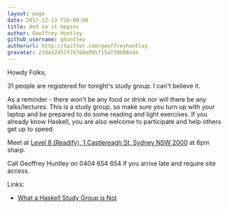 ```yaml
---
layout: page
date: 2017-12-13 T10:00:00
title: And so it begins
author: Geoffrey Huntley
github_username: ghuntley
authorurl: http://twitter.com/geoffreyhuntley
gravatar: 23d4d2451f74764e095f15a739b68a4e
---
```


Howdy Folks;

31 people are registered for tonight's study group. I can't believe it.

As a reminder - there won't be any food or drink nor will there be any talks/lectures. This is a study group, so make sure you turn up with your laptop and be prepared to do some reading and light exercises. If you already know Haskell, you are also welcome to participate and help others get up to speed.

Meet at [Level 8 (Readify), 1 Castlereagh St, Sydney NSW 2000](https://www.google.com.au/maps/place/Readify/@-33.8632381,151.2062976,15z/data=!4m5!3m4!1s0x6b12ae171c272d03:0xf1b56e4e89f034cd!8m2!3d-33.8664051!4d151.2098105) at 6pm sharp.

Call Geoffrey Huntley on 0404 654 654 if you arrive late and require site access.

Links:
- [What a Haskell Study Group is Not](https://medium.com/@sjsyrek/what-a-haskell-study-group-is-not-470f4aeb9673)

